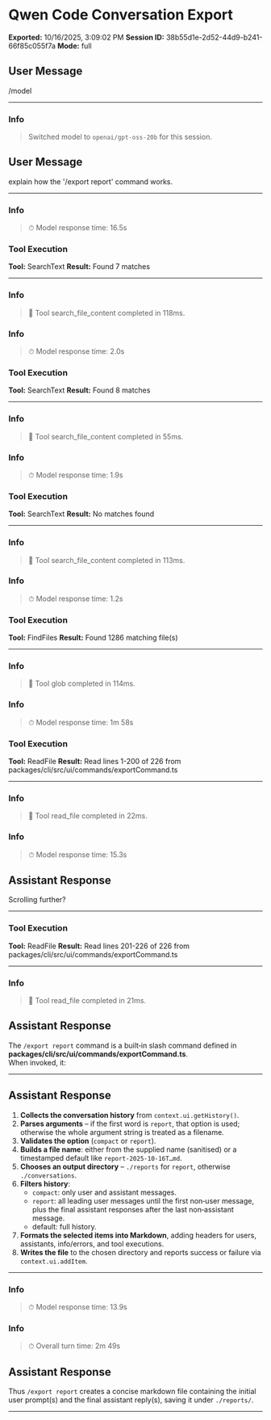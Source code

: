 # Qwen Code Conversation Export

**Exported:** 10/16/2025, 3:09:02 PM
**Session ID:** 38b55d1e-2d52-44d9-b241-66f85c055f7a
**Mode:** full

## User Message

/model

---

### Info

> Switched model to `openai/gpt-oss-20b` for this session.

## User Message

explain how the '/export report' command works.

---

### Info

> ⏱ Model response time: 16.5s

### Tool Execution

**Tool:** SearchText
**Result:** Found 7 matches

---

### Info

> 🔧 Tool search_file_content completed in 118ms.

### Info

> ⏱ Model response time: 2.0s

### Tool Execution

**Tool:** SearchText
**Result:** Found 8 matches

---

### Info

> 🔧 Tool search_file_content completed in 55ms.

### Info

> ⏱ Model response time: 1.9s

### Tool Execution

**Tool:** SearchText
**Result:** No matches found

---

### Info

> 🔧 Tool search_file_content completed in 113ms.

### Info

> ⏱ Model response time: 1.2s

### Tool Execution

**Tool:** FindFiles
**Result:** Found 1286 matching file(s)

---

### Info

> 🔧 Tool glob completed in 114ms.

### Info

> ⏱ Model response time: 1m 58s

### Tool Execution

**Tool:** ReadFile
**Result:** Read lines 1-200 of 226 from packages/cli/src/ui/commands/exportCommand.ts

---

### Info

> 🔧 Tool read_file completed in 22ms.

### Info

> ⏱ Model response time: 15.3s

## Assistant Response

Scrolling further?

---

### Tool Execution

**Tool:** ReadFile
**Result:** Read lines 201-226 of 226 from packages/cli/src/ui/commands/exportCommand.ts

---

### Info

> 🔧 Tool read_file completed in 21ms.

## Assistant Response

The `/export report` command is a built‑in slash command defined in **packages/cli/src/ui/commands/exportCommand.ts**.  
When invoked, it:

---

## Assistant Response

1. **Collects the conversation history** from `context.ui.getHistory()`.  
2. **Parses arguments** – if the first word is `report`, that option is used; otherwise the whole argument string is treated as a filename.  
3. **Validates the option** (`compact` or `report`).  
4. **Builds a file name**: either from the supplied name (sanitised) or a timestamped default like `report-2025‑10‑16T…md`.  
5. **Chooses an output directory** – `./reports` for `report`, otherwise `./conversations`.  
6. **Filters history**:
   * `compact`: only user and assistant messages.  
   * `report`: all leading user messages until the first non‑user message, plus the final assistant responses after the last non‑assistant message.  
   * default: full history.  
7. **Formats the selected items into Markdown**, adding headers for users, assistants, info/errors, and tool executions.  
8. **Writes the file** to the chosen directory and reports success or failure via `context.ui.addItem`.

---

### Info

> ⏱ Model response time: 13.9s

### Info

> ⏱ Overall turn time: 2m 49s

## Assistant Response

Thus `/export report` creates a concise markdown file containing the initial user prompt(s) and the final assistant reply(s), saving it under `./reports/`.

---

